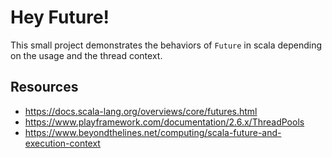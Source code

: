 # Hey Future!

This small project demonstrates the behaviors of `Future` in scala depending on the usage and the thread context.

## Resources

- https://docs.scala-lang.org/overviews/core/futures.html
- https://www.playframework.com/documentation/2.6.x/ThreadPools
- https://www.beyondthelines.net/computing/scala-future-and-execution-context

